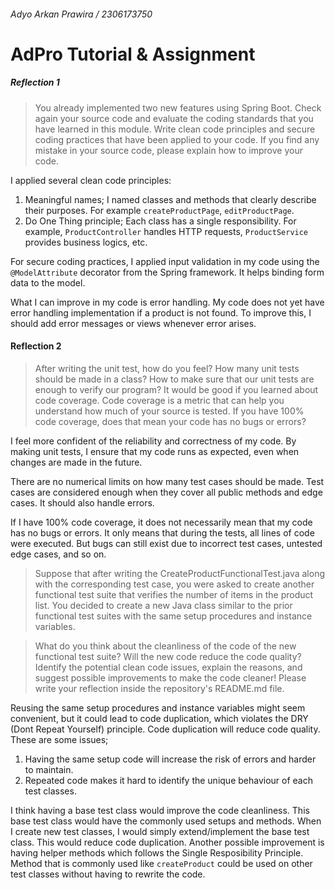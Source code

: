 ###### Adyo Arkan Prawira / 2306173750
# AdPro Tutorial & Assignment 

#####  Reflection 1
> You already implemented two new features using Spring Boot. Check again your source code and evaluate the coding standards that you have learned in this module. Write clean code principles and secure coding practices that have been applied to your code.  If you find any mistake in your source code, please explain how to improve your code.

I applied several clean code principles:
1.   Meaningful names; I named classes and methods that clearly describe their purposes. For example `createProductPage`, `editProductPage`.
2.  Do One Thing principle; Each class has a single responsibility. For example, `ProductController` handles HTTP requests, `ProductService` provides business logics, etc.

For secure coding practices, I applied input validation in my code using the `@ModelAttribute` decorator from the Spring framework. It helps binding form data to the model.

What I can improve in my code is error handling. My code does not yet have error handling implementation if a product is not found. To improve this, I should add error messages or views whenever error arises.

#### Reflection 2

> After writing the unit test, how do you feel? How many unit tests should be made in a class? How to make sure that our unit tests are enough to verify our program? It would be good if you learned about code coverage. Code coverage is a metric that can help you understand how much of your source is tested. If you have 100% code coverage, does that mean your code has no bugs or errors? 

I feel more confident of the reliability and correctness of my code. By making unit tests, I ensure that my code runs as expected, even when changes are made in the future. 

There are no numerical limits on how many test cases should be made. Test cases are considered enough when they cover all public methods and edge cases. It should also handle errors.

If I have 100% code coverage, it does not necessarily mean that my code has no bugs or errors. It only means that during the tests, all lines of code were executed.  But bugs can still exist due to incorrect test cases, untested edge cases, and so on.

> Suppose that after writing the CreateProductFunctionalTest.java along with the corresponding test case, you were asked to create another functional test suite that verifies the number of items in the product list. You decided to create a new Java class similar to the prior functional test suites with the same setup procedures and instance variables. 

> What do you think about the cleanliness of the code of the new functional test suite? Will the new code reduce the code quality? Identify the potential clean code issues, explain the reasons, and suggest possible improvements to make the code cleaner! Please write your reflection inside the repository's README.md file.

Reusing the same setup procedures and instance variables might seem convenient, but it could lead to code duplication, which violates the DRY (Dont Repeat Yourself) principle. Code duplication will reduce code quality. These are some issues;
1.  Having the same setup code will increase the risk of errors and harder to maintain.
2.  Repeated code makes it hard to identify the unique behaviour of each test classes.

I think having a base test class would improve the code cleanliness. This base test class would have the commonly used setups and methods. When I create new test classes, I would simply extend/implement the base test class. This would reduce code duplication. Another possible improvement is having helper methods which follows the Single Resposibility Principle. Method that is commonly used like `createProduct` could be used on other test classes without having to rewrite the code.
